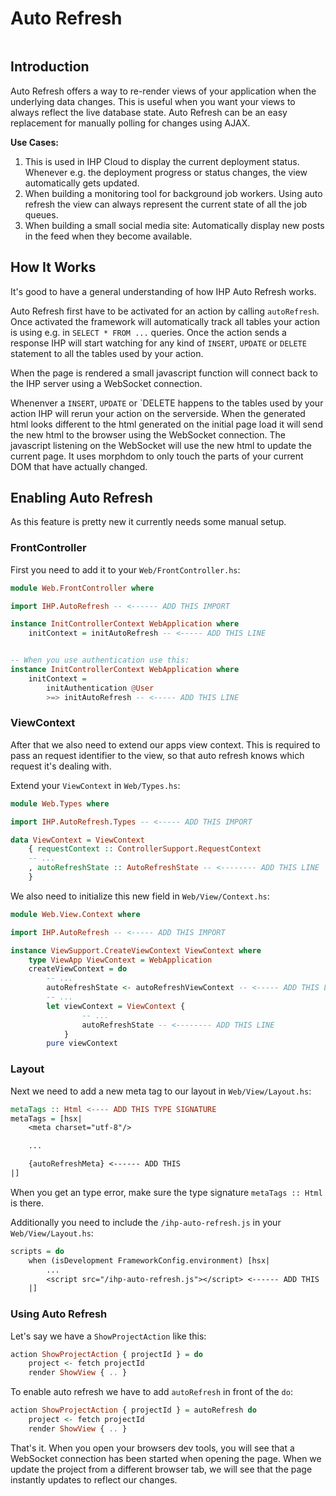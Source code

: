# Auto Refresh

```toc
```

## Introduction

Auto Refresh offers a way to re-render views of your application when the underlying data changes. This is useful when you want your views to always reflect the live database state. Auto Refresh can be an easy replacement for manually polling for changes using AJAX.

**Use Cases:**

1. This is used in IHP Cloud to display the current deployment status. Whenever e.g. the deployment progress or status changes, the view automatically gets updated.
2. When building a monitoring tool for background job workers. Using auto refresh the view can always represent the current state of all the job queues.
3. When building a small social media site: Automatically display new posts in the feed when they become available. 

## How It Works

It's good to have a general understanding of how IHP Auto Refresh works.

Auto Refresh first have to be activated for an action by calling `autoRefresh`. Once activated the framework will automatically track all tables your action is using e.g. in `SELECT * FROM ...` queries. Once the action sends a response IHP will start watching for any kind of `INSERT`, `UPDATE` or `DELETE` statement to all the tables used by your action.

When the page is rendered a small javascript function will connect back to the IHP server using a WebSocket connection.

Whenenver a `INSERT`, `UPDATE` or `DELETE happens to the tables used by your action IHP will rerun your action on the serverside. When the generated html looks different to the html generated on the initial page load it will send the new html to the browser using the WebSocket connection. The javascript listening on the WebSocket will use the new html to update the current page. It uses morphdom to only touch the parts of your current DOM that have actually changed.

## Enabling Auto Refresh

As this feature is pretty new it currently needs some manual setup.

### FrontController

First you need to add it to your `Web/FrontController.hs`:

```haskell
module Web.FrontController where

import IHP.AutoRefresh -- <------ ADD THIS IMPORT

instance InitControllerContext WebApplication where
    initContext = initAutoRefresh -- <----- ADD THIS LINE


-- When you use authentication use this:
instance InitControllerContext WebApplication where
    initContext =
        initAuthentication @User
        >=> initAutoRefresh -- <----- ADD THIS LINE
```

### ViewContext

After that we also need to extend our apps view context. This is required to pass an request identifier to the view, so that auto refresh knows which request it's dealing with.

Extend your `ViewContext` in `Web/Types.hs`:

```haskell
module Web.Types where

import IHP.AutoRefresh.Types -- <----- ADD THIS IMPORT

data ViewContext = ViewContext
    { requestContext :: ControllerSupport.RequestContext
    -- ...
    , autoRefreshState :: AutoRefreshState -- <-------- ADD THIS LINE
    }
```

We also need to initialize this new field in `Web/View/Context.hs`:

```haskell
module Web.View.Context where

import IHP.AutoRefresh -- <----- ADD THIS IMPORT

instance ViewSupport.CreateViewContext ViewContext where
    type ViewApp ViewContext = WebApplication
    createViewContext = do
        -- ...
        autoRefreshState <- autoRefreshViewContext -- <----- ADD THIS LINE
        -- ...
        let viewContext = ViewContext {
                -- ...
                autoRefreshState -- <-------- ADD THIS LINE
            }
        pure viewContext
```

### Layout

Next we need to add a new meta tag to our layout in `Web/View/Layout.hs`:

```haskell
metaTags :: Html <---- ADD THIS TYPE SIGNATURE
metaTags = [hsx|
    <meta charset="utf-8"/>

    ...

    {autoRefreshMeta} <------ ADD THIS
|]
```

When you get an type error, make sure the type signature `metaTags :: Html` is there.

Additionally you need to include the `/ihp-auto-refresh.js` in your `Web/View/Layout.hs`:

```haskell
scripts = do
    when (isDevelopment FrameworkConfig.environment) [hsx|
        ...
        <script src="/ihp-auto-refresh.js"></script> <------ ADD THIS
    |]
```

### Using Auto Refresh

Let's say we have a `ShowProjectAction` like this:

```haskell
action ShowProjectAction { projectId } = do
    project <- fetch projectId
    render ShowView { .. }
```

To enable auto refresh we have to add `autoRefresh` in front of the `do`:

```haskell
action ShowProjectAction { projectId } = autoRefresh do
    project <- fetch projectId
    render ShowView { .. }
```

That's it. When you open your browsers dev tools, you will see that a WebSocket connection has been started when opening the page. When we update the project from a different browser tab, we will see that the page instantly updates to reflect our changes.